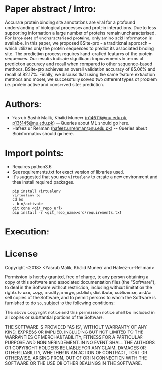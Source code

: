 # Paper abstract / Intro:

Accurate protein binding site annotations are vital for a profound understanding of biological processes and
protein interactions. Due to less supporting information a large number of proteins remain uncharacterised.
For large sets of uncharacterised proteins, only amino acid information is available. In this paper, we proposed
BSite-pro – a traditional approach – which utilizes only the protein sequences to predict its associated binding
site. The prediction process requires hand-crafted features of the protein sequences. Our results indicate
significant improvements in terms of prediction accuracy and recall when compared to other sequence-based
methods. BSite-pro achieves an overall validation accuracy of 85.06% and recall of 82.17%. Finally, we
discuss that using the same feature extraction methods and model, we successfully solved two different types
of problem i.e. protein active and conserved sites prediction.

# Authors:

* Yasrub Bashir Malik, Khalid Muneer (p146116@nu.edu.pk, p136145@nu.edu.pk) -- Queries about ML should go here.
* Hafeez ur Rehman (hafeez.urrehman@nu.edu.pk) -- Queries about Bioinformatics should go here.

# Import points:
- Requires python3.6
- See requirements.txt for exact version of libraries used.
- It's suggested that you use `virtualenv` to create a new environment and then install required packages.
    ```
    pip install virtualenv
    virtualenv bs
    cd bs
    . bin/activate
    git cone <git_repo_url>
    pip install -r <git_repo_name>src/requirements.txt
    ``` 
    
# Execution:

# License

Copyright <2018> <Yasrub Malik, Khalid Muneer and Hafeez-ur-Rehman>

Permission is hereby granted, free of charge, to any person obtaining a copy of this software and associated documentation files (the "Software"), to deal in the Software without restriction, including without limitation the rights to use, copy, modify, merge, publish, distribute, sublicense, and/or sell copies of the Software, and to permit persons to whom the Software is furnished to do so, subject to the following conditions:

The above copyright notice and this permission notice shall be included in all copies or substantial portions of the Software.

THE SOFTWARE IS PROVIDED "AS IS", WITHOUT WARRANTY OF ANY KIND, EXPRESS OR IMPLIED, INCLUDING BUT NOT LIMITED TO THE WARRANTIES OF MERCHANTABILITY, FITNESS FOR A PARTICULAR PURPOSE AND NONINFRINGEMENT. IN NO EVENT SHALL THE AUTHORS OR COPYRIGHT HOLDERS BE LIABLE FOR ANY CLAIM, DAMAGES OR OTHER LIABILITY, WHETHER IN AN ACTION OF CONTRACT, TORT OR OTHERWISE, ARISING FROM, OUT OF OR IN CONNECTION WITH THE SOFTWARE OR THE USE OR OTHER DEALINGS IN THE SOFTWARE.
